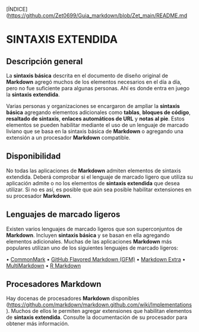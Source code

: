 [ÍNDICE](https://github.com/Zet0699/Guia_markdown/blob/Zet_main/README.md


# **SINTAXIS EXTENDIDA**


## **Descripción general**
La **sintaxis básica** descrita en el documento de diseño original de **Markdown** agregó muchos de los elementos necesarios en el día a día, pero no fue suficiente para algunas personas. Ahí es donde entra en juego la **sintaxis extendida**.

Varias personas y organizaciones se encargaron de ampliar la **sintaxis básica** agregando elementos adicionales como **tablas**, **bloques de código**, **resaltado de sintaxis**, **enlaces automáticos de URL** y **notas al pie**. Estos elementos se pueden habilitar mediante el uso de un lenguaje de marcado liviano que se basa en la sintaxis básica de **Markdown** o agregando una extensión a un procesador **Markdown** compatible.


## **Disponibilidad**
No todas las aplicaciones de **Markdown** admiten elementos de sintaxis extendida. Deberá comprobar si el lenguaje de marcado ligero que utiliza su aplicación admite o no los elementos de **sintaxis extendida** que desea utilizar. Si no es así, es posible que aún sea posible habilitar extensiones en su procesador **Markdown**.


## **Lenguajes de marcado ligeros**
Existen varios lenguajes de marcado ligeros que son superconjuntos de **Markdown**. Incluyen **sintaxis básica** y se basan en ella agregando elementos adicionales. Muchas de las aplicaciones **Markdown** más populares utilizan uno de los siguientes lenguajes de marcado ligeros:

• [CommonMark](https://commonmark.org/)
• [GitHub Flavored Markdown (GFM)](https://github.github.com/gfm/)
• [Markdown Extra](https://michelf.ca/projects/php-markdown/extra/)
• [MultiMarkdown](https://fletcherpenney.net/multimarkdown/)
• [R Markdown](https://rmarkdown.rstudio.com/)


## **Procesadores Markdown**
Hay docenas de procesadores **Markdown** disponibles \(<https://github.com/markdown/markdown.github.com/wiki/Implementations>\). Muchos de ellos le permiten agregar extensiones que habilitan elementos de **sintaxis extendida**. Consulte la documentación de su procesador para obtener más información.
